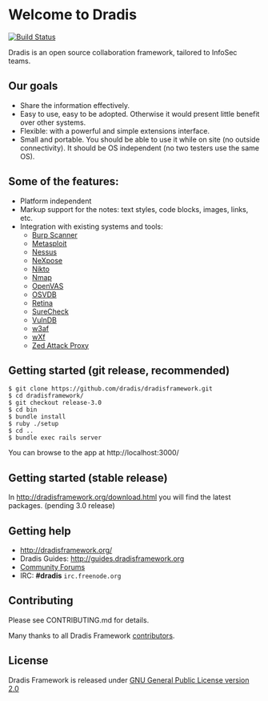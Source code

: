 # Welcome to Dradis

[![Build Status](https://secure.travis-ci.org/dradis/dradisframework.png)](https://secure.travis-ci.org/dradis/dradisframework)

Dradis is an open source collaboration framework, tailored to InfoSec teams.


## Our goals

* Share the information effectively.
* Easy to use, easy to be adopted. Otherwise it would present little benefit over other systems.
* Flexible: with a powerful and simple extensions interface.
* Small and portable. You should be able to use it while on site (no outside connectivity). It should be OS independent (no two testers use the same OS).


## Some of the features:

* Platform independent
* Markup support for the notes: text styles, code blocks, images, links, etc.
* Integration with existing systems and tools:
  * [Burp Scanner](http://portswigger.net/burp/scanner.html)
  * [Metasploit](http://www.metasploit.com/)
  * [Nessus](http://www.nessus.org/products/nessus)
  * [NeXpose](http://www.rapid7.com/products/nexpose-community-edition.jsp)
  * [Nikto](http://cirt.net/nikto2)
  * [Nmap](http://nmap.org)
  * [OpenVAS](http://www.openvas.org/)
  * [OSVDB](http://osvdb.org)
  * [Retina](http://www.eeye.com/products/retina/retina-network-scanner)
  * [SureCheck](http://www.wildcroftsecurity.com/)
  * [VulnDB](http://vulndbhq.com)
  * [w3af](http://w3af.sourceforge.net/)
  * [wXf](https://github.com/WebExploitationFramework/wXf)
  * [Zed Attack Proxy](https://www.owasp.org/index.php/OWASP_Zed_Attack_Proxy_Project)


## Getting started (git release, recommended)

```
$ git clone https://github.com/dradis/dradisframework.git
$ cd dradisframework/
$ git checkout release-3.0
$ cd bin
$ bundle install
$ ruby ./setup
$ cd ..
$ bundle exec rails server
```

You can browse to the app at http://localhost:3000/



<!--On Debian-based operating systems (Ubuntu, BackTrack, etc.) use this script:

    $ bash < <(curl -s https://raw.github.com/dradis/meta/master/install.sh)

The script:
  1. Checks for system-level dependencies (git, openssl, etc.)
  2. Installs [RVM](http://beginrescueend.com/rvm/install/) and Ruby 1.9.3. It detects and reuses your existing RVM too.
  3. Downloads and prepares the git repo with Dradis code

[View install.sh source](https://github.com/dradis/meta/blob/master/install.sh)

If you want to manually clone the repo:

    $ mkdir dradis-git
    $ cd dradis-git/
    $ git clone https://github.com/dradis/dradisframework.git server

Then download the reset and start scripts to your dradis-git/ folder:

    $ curl -O https://raw.github.com/dradis/meta/master/reset.sh
    $ curl -O https://raw.github.com/dradis/meta/master/start.sh
    $ chmod +x *.sh
    $ ./reset.sh

Once the environment is ready, you can start the server with:

    $ ./start.sh

And browse to https://localhost:3004 to start using Dradis.

If you would like to make Dradis accessible to other people on the network:

    $ ./start.sh -b 0.0.0.0 -p 443

The `-b` option defines Dradis' bind address and the `-p` option can be used to change the port. -->


## Getting started (stable release)

In http://dradisframework.org/download.html you will find the latest packages. (pending 3.0 release)


<!-- Uncompress, verify and prepare the environment:

    $ tar xvvjf dradis-vX.Y.Z.tar.bz2
    $ cd dradis-vX.Y/
    $ ./verify.sh
      # follow instructions / install dependencies
    $ ./reset.sh

Once the environment is ready, you can start the server with:

    $ ./start.sh

And browse to https://localhost:3004 to start using Dradis. If you need to bind
to a different address (so others can connect to your instance) or another port
number, you can use the -b and -p switches respectively:

    $ ./start.sh -b 10.0.0.123 -p 443 -->


## Getting help

* http://dradisframework.org/
* Dradis Guides: http://guides.dradisframework.org
* [Community Forums](http://discuss.dradisframework.org/)
* IRC: **#dradis** `irc.freenode.org`


## Contributing

Please see CONTRIBUTING.md for details.

Many thanks to all Dradis Framework [contributors](https://github.com/dradis/dradisframework/graphs/contributors).


## License

Dradis Framework is released under [GNU General Public License version 2.0](http://www.gnu.org/licenses/old-licenses/gpl-2.0.html)
